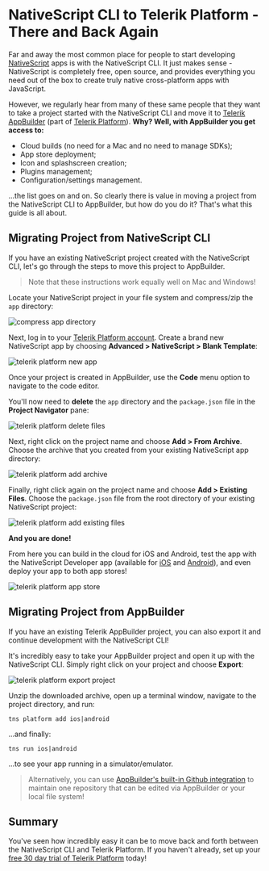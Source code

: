# NativeScript CLI to Telerik Platform - There and Back Again

Far and away the most common place for people to start developing [NativeScript](https://www.nativescript.org/) apps is with the NativeScript CLI. It just makes sense - NativeScript is completely free, open source, and provides everything you need out of the box to create truly native cross-platform apps with JavaScript.

However, we regularly hear from many of these same people that they want to take a project started with the NativeScript CLI and move it to [Telerik AppBuilder](http://www.telerik.com/platform/appbuilder) (part of [Telerik Platform](http://www.telerik.com/platform#overview)). **Why? Well, with AppBuilder you get access to:**

- Cloud builds (no need for a Mac and no need to manage SDKs);
- App store deployment;
- Icon and splashscreen creation;
- Plugins management;
- Configuration/settings management.

...the list goes on and on. So clearly there is value in moving a project from the NativeScript CLI to AppBuilder, but how do you do it? That's what this guide is all about.

## Migrating Project from NativeScript CLI

If you have an existing NativeScript project created with the NativeScript CLI, let's go through the steps to move this project to AppBuilder.

> Note that these instructions work equally well on Mac and Windows!

Locate your NativeScript project in your file system and compress/zip the `app` directory:

![compress app directory](compress-app.png)

Next, log in to your [Telerik Platform account](https://platform.telerik.com). Create a brand new NativeScript app by choosing **Advanced > NativeScript > Blank Template**:

![telerik platform new app](platform-new-app.png)

Once your project is created in AppBuilder, use the **Code** menu option to navigate to the code editor.

You'll now need to **delete** the `app` directory and the `package.json` file in the **Project Navigator** pane:

![telerik platform delete files](platform-delete-files.png)

Next, right click on the project name and choose **Add > From Archive**. Choose the archive that you created from your existing NativeScript app directory:

![telerik platform add archive](platform-add-archive.png)

Finally, right click again on the project name and choose **Add > Existing Files**. Choose the `package.json` file from the root directory of your existing NativeScript project:

![telerik platform add existing files](platform-add-files.png)

**And you are done!**

From here you can build in the cloud for iOS and Android, test the app with the NativeScript Developer app (available for [iOS](https://itunes.apple.com/us/app/nativescript-developer-app/id882561588?mt=8) and [Android](https://play.google.com/store/apps/details?id=com.telerik.NativeScript&hl=en)), and even deploy your app to both app stores!

![telerik platform app store](platform-app-store.png)

## Migrating Project from AppBuilder

If you have an existing Telerik AppBuilder project, you can also export it and continue development with the NativeScript CLI!

It's incredibly easy to take your AppBuilder project and open it up with the NativeScript CLI. Simply right click on your project and choose **Export**:

![telerik platform export project](platform-export.png)

Unzip the downloaded archive, open up a terminal window, navigate to the project directory, and run:

`tns platform add ios|android`

...and finally:

`tns run ios|android`

...to see your app running in a simulator/emulator.

> Alternatively, you can use [AppBuilder's built-in Github integration](http://docs.telerik.com/platform/appbuilder/development-tools/version-control/third-party-vc/configuring-third-party-vc/configuring-third-party-vc) to maintain one repository that can be edited via AppBuilder or your local file system!

## Summary

You've seen how incredibly easy it can be to move back and forth between the NativeScript CLI and Telerik Platform. If you haven't already, set up your [free 30 day trial of Telerik Platform](https://platform.telerik.com) today!


